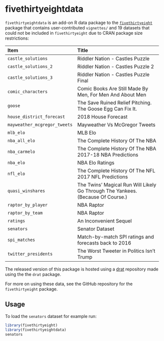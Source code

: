 
<!-- README.md is generated from README.Rmd. Please edit that file -->

# fivethirtyeightdata

`fivethirtyeightdata` is an add-on R data package to the
[`fivethirtyeight`](fivethirtyeight-r.netlify.app/) package that
contains user-contributed `vignettes/` and 19 datasets that could not be
included in `fivethirtyeight` due to CRAN package size
restrictions:

| Item                         | Title                                                                           |
| :--------------------------- | :------------------------------------------------------------------------------ |
| `castle_solutions`           | Riddler Nation - Castles Puzzle                                                 |
| `castle_solutions_2`         | Riddler Nation - Castles Puzzle 2                                               |
| `castle_solutions_3`         | Riddler Nation - Castles Puzzle Final                                           |
| `comic_characters`           | Comic Books Are Still Made By Men, For Men And About Men                        |
| `goose`                      | The Save Ruined Relief Pitching. The Goose Egg Can Fix It.                      |
| `house_district_forecast`    | 2018 House Forecast                                                             |
| `mayweather_mcgregor_tweets` | Mayweather Vs McGregor Tweets                                                   |
| `mlb_elo`                    | MLB Elo                                                                         |
| `nba_all_elo`                | The Complete History Of The NBA                                                 |
| `nba_carmelo`                | The Complete History Of The NBA 2017-18 NBA Predictions                         |
| `nba_elo`                    | NBA Elo Ratings                                                                 |
| `nfl_elo`                    | The Complete History Of The NFL 2017 NFL Predictions                            |
| `quasi_winshares`            | The Twins’ Magical Run Will Likely Go Through The Yankees. (Because Of Course.) |
| `raptor_by_player`           | NBA Raptor                                                                      |
| `raptor_by_team`             | NBA Raptor                                                                      |
| `ratings`                    | An Inconvenient Sequel                                                          |
| `senators`                   | Senator Dataset                                                                 |
| `spi_matches`                | Match-by-match SPI ratings and forecasts back to 2016                           |
| `twitter_presidents`         | The Worst Tweeter in Politics Isn’t Trump                                       |

The released version of this package is hosted using a
[drat](https://github.com/fivethirtyeightdata/drat) repository made
using the the `drat` package.

For more on using these data, see the GitHub repository for the
`fivethirtyeight` package.

## Usage

To load the `senators` dataset for example run:

``` r
library(fivethirtyeight)
library(fivethirtyeightdata)
senators
```
